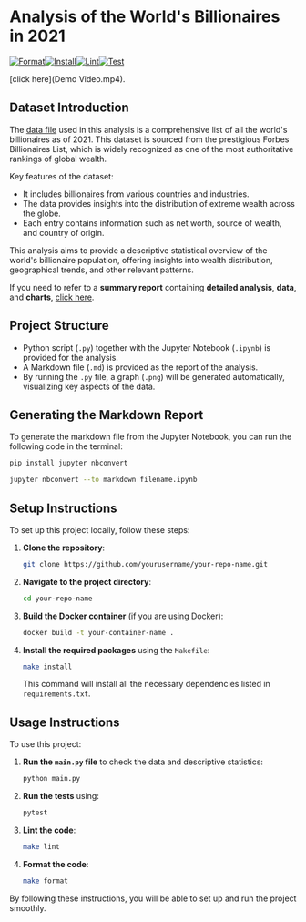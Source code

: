 # Analysis of the World's Billionaires in 2021
[![Format](https://github.com/nogibjj/zihan_polar_project/actions/workflows/format.yml/badge.svg)](https://github.com/nogibjj/zihan_polar_project/actions/workflows/format.yml)[![Install](https://github.com/nogibjj/zihan_polar_project/actions/workflows/install.yml/badge.svg)](https://github.com/nogibjj/zihan_polar_project/actions/workflows/install.yml)[![Lint](https://github.com/nogibjj/zihan_polar_project/actions/workflows/lint.yml/badge.svg)](https://github.com/nogibjj/zihan_polar_project/actions/workflows/lint.yml)[![Test](https://github.com/nogibjj/zihan_polar_project/actions/workflows/test.yml/badge.svg)](https://github.com/nogibjj/zihan_polar_project/actions/workflows/test.yml)

[click here](Demo Video.mp4).

## Dataset Introduction

The [data file](Billionaire_2021.csv) used in this analysis is a comprehensive list of all the world's billionaires as of 2021. This dataset is sourced from the prestigious Forbes Billionaires List, which is widely recognized as one of the most authoritative rankings of global wealth.

Key features of the dataset:
- It includes billionaires from various countries and industries.
- The data provides insights into the distribution of extreme wealth across the globe.
- Each entry contains information such as net worth, source of wealth, and country of origin.

This analysis aims to provide a descriptive statistical overview of the world's billionaire population, offering insights into wealth distribution, geographical trends, and other relevant patterns.

If you need to refer to a **summary report** containing **detailed analysis**, **data**, and **charts**, [click here](Panda_Descriptive_Project.ipynb).

## Project Structure

* Python script (`.py`) together with the Jupyter Notebook (`.ipynb`) is provided for the analysis.
* A Markdown file (`.md`) is provided as the report of the analysis.
* By running the `.py` file, a graph (`.png`) will be generated automatically, visualizing key aspects of the data.

## Generating the Markdown Report

To generate the markdown file from the Jupyter Notebook, you can run the following code in the terminal:

```bash
pip install jupyter nbconvert
```
```bash
jupyter nbconvert --to markdown filename.ipynb
```

## Setup Instructions
To set up this project locally, follow these steps:

1. **Clone the repository**:
    ```bash
    git clone https://github.com/yourusername/your-repo-name.git
    ```
   
2. **Navigate to the project directory**:
    ```bash
    cd your-repo-name
    ```

3. **Build the Docker container** (if you are using Docker):
    ```bash
    docker build -t your-container-name .
    ```

4. **Install the required packages** using the `Makefile`:
    ```bash
    make install
    ```

   This command will install all the necessary dependencies listed in `requirements.txt`.

## Usage Instructions
To use this project:

1. **Run the `main.py` file** to check the data and descriptive statistics:
    ```bash
    python main.py
    ```

2. **Run the tests** using:
    ```bash
    pytest
    ```

3. **Lint the code**:
    ```bash
    make lint
    ```

4. **Format the code**:
    ```bash
    make format
    ```

By following these instructions, you will be able to set up and run the project smoothly.
